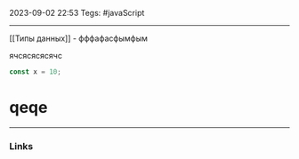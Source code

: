 2023-09-02 22:53
Tegs: #javaScript

---

[[Типы данных]] - фффафасфымфым


ячсясясясячс


```js
const x = 10;
```

# qeqe

---
### Links

